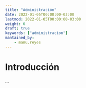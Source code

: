 ```yaml
---
title: "Administración"
date: 2022-01-05T00:00:00-03:00
lastmod: 2022-01-05T00:00:00-03:00
weight: 6
draft: true
keywords: ["administracion"]
mantained_by:
    - manu.reyes
---
```


# Introducción

...
